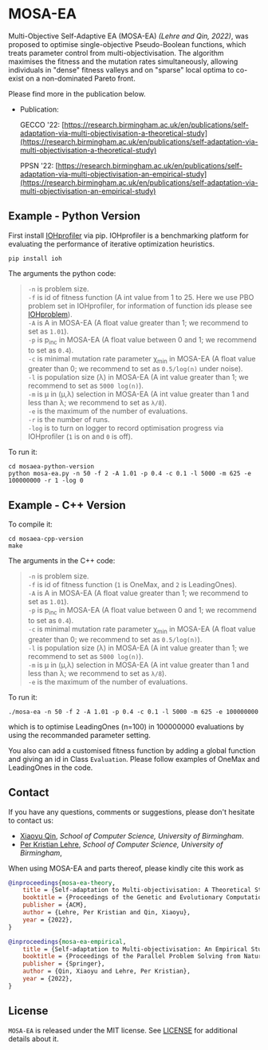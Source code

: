 # MOSA-EA
Multi-Objective Self-Adaptive EA (MOSA-EA) *(Lehre and Qin, 2022)*, was proposed to optimise single-objective Pseudo-Boolean functions, which treats parameter control from multi-objectivisation. The algorithm maximises the fitness and the mutation rates simultaneously, allowing individuals in "dense" fitness valleys and on "sparse" local optima to co-exist on a non-dominated Pareto front.  


Please find more in the publication below.

* Publication:

  GECCO '22: [https://research.birmingham.ac.uk/en/publications/self-adaptation-via-multi-objectivisation-a-theoretical-study](https://research.birmingham.ac.uk/en/publications/self-adaptation-via-multi-objectivisation-a-theoretical-study)
  
  PPSN '22: [https://research.birmingham.ac.uk/en/publications/self-adaptation-via-multi-objectivisation-an-empirical-study](https://research.birmingham.ac.uk/en/publications/self-adaptation-via-multi-objectivisation-an-empirical-study)

## Example - Python Version
First install [IOHprofiler](https://iohprofiler.github.io) via pip. IOHprofiler is a benchmarking platform for evaluating the performance of iterative optimization heuristics.
```console
pip install ioh
```
The arguments the python code:  
>`-n` is problem size.  
 `-f` is id of fitness function (A int value from 1 to 25. Here we use PBO problem set in IOHprofiler, for information of function ids please see [IOHproblem](https://iohprofiler.github.io/IOHproblem/)).  
 `-A` is A in MOSA-EA (A float value greater than 1; we recommend to set as `1.01`).   
 `-p` is p<sub>inc</sub> in MOSA-EA (A float value between 0 and 1; we recommend to set as `0.4`).   
 `-c` is minimal mutation rate parameter χ<sub>min</sub> in MOSA-EA (A float value greater than 0; we recommend to set as `0.5/log(n)` under noise).  
 `-l` is population size (λ) in MOSA-EA (A int value greater than 1; we recommend to set as `5000 log(n)`).  
 `-m` is μ in (μ,λ) selection in MOSA-EA (A int value greater than 1 and less than λ; we recommend to set as `λ/8`).  
 `-e` is the maximum of the number of evaluations.  
 `-r` is the number of runs.  
 `-log` is to turn on logger to record optimisation progress via IOHprofiler (`1` is on and `0` is off).

To run it:  
```console
cd mosaea-python-version
python mosa-ea.py -n 50 -f 2 -A 1.01 -p 0.4 -c 0.1 -l 5000 -m 625 -e 100000000 -r 1 -log 0
```


## Example - C++ Version
To compile it:  
```console
cd mosaea-cpp-version
make
```

The arguments in the C++ code:  
>`-n` is problem size.  
 `-f` is id of fitness function (`1` is OneMax, and `2` is LeadingOnes).  
 `-A` is A in MOSA-EA (A float value greater than 1; we recommend to set as `1.01`).   
 `-p` is p<sub>inc</sub> in MOSA-EA (A float value between 0 and 1; we recommend to set as `0.4`).   
 `-c` is minimal mutation rate parameter χ<sub>min</sub> in MOSA-EA (A float value greater than 0; we recommend to set as `0.5/log(n)`).  
 `-l` is population size (λ) in MOSA-EA (A int value greater than 1; we recommend to set as `5000 log(n)`).  
 `-m` is μ in (μ,λ) selection in MOSA-EA (A int value greater than 1 and less than λ; we recommend to set as `λ/8`).  
 `-e` is the maximum of the number of evaluations.  
    
To run it:  
```console
./mosa-ea -n 50 -f 2 -A 1.01 -p 0.4 -c 0.1 -l 5000 -m 625 -e 100000000
```
which is to optimise LeadingOnes (n=100) in 100000000 evaluations by using the recommanded parameter setting.  
  
You also can add a customised fitness function by adding a global function and giving an id in Class `Evaluation`. Please follow examples of OneMax and LeadingOnes in the code.  


## Contact

If you have any questions, comments or suggestions, please don't hesitate to contact us:


* [Xiaoyu Qin](https://www.cs.bham.ac.uk/~xxq896/), *School of Computer Science, University of Birmingham*.
* [Per Kristian Lehre](https://www.cs.bham.ac.uk/~lehrepk/), *School of Computer Science, University of Birmingham*,



When using MOSA-EA and parts thereof, please kindly cite this work as

```bibtex
@inproceedings{mosa-ea-theory,
	title = {Self-adaptation to Multi-objectivisation: A Theoretical Study},
	booktitle = {Proceedings of the Genetic and Evolutionary Computation Conference},
	publisher = {ACM},
	author = {Lehre, Per Kristian and Qin, Xiaoyu},
	year = {2022},
}

@inproceedings{mosa-ea-empirical,
	title = {Self-adaptation to Multi-objectivisation: An Empirical Study},
	booktitle = {Proceedings of the Parallel Problem Solving from Nature},
	publisher = {Springer},
	author = {Qin, Xiaoyu and Lehre, Per Kristian},
	year = {2022},
}
```

## License

`MOSA-EA` is released under the MIT license. See [LICENSE](LICENSE) for additional details about it.
